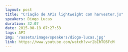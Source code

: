 ```yaml
---
layout: post
title: "Criação de APIs lightweight com harvester.js"
speakers: Diogo Lucas
duration: 32:07
date: 2015-08-18 07:27:53
tags: API
img: '/assets/image/speakers/diogo-lucas.jpg'
link: https://www.youtube.com/watch?v=r2bIhTO5FcM
---
```

